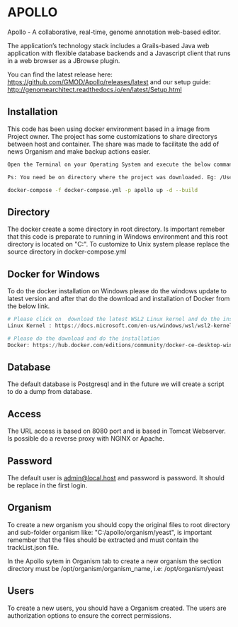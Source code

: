 # APOLLO

Apollo - A collaborative, real-time, genome annotation web-based editor.

The application’s technology stack includes a Grails-based Java web application with flexible database backends and a Javascript client that runs in a web browser as a JBrowse plugin.

You can find the latest release here: https://github.com/GMOD/Apollo/releases/latest and our setup guide: http://genomearchitect.readthedocs.io/en/latest/Setup.html

## Installation

This code has been using docker environment based in a image from Project owner. The project has some customizations to share directorys between host and container. The share was made to facilitate the add of news Organism and make backup actions easier.


```bash
Open the Terminal on your Operating System and execute the below command:

Ps: You need be on directory where the project was downloaded. Eg: /Users/Desktop/apollo

docker-compose -f docker-compose.yml -p apollo up -d --build
```

## Directory

The docker create a some directory in root directory. Is important remeber that this code is preparate to running in Windows environment and this root directory is located on "C:". To customize to Unix system please replace the source directory in docker-compose.yml

## Docker for Windows

To do the docker installation on Windows please do the windows update to latest version and after that do the download and installation of Docker from the below link.

```python
# Please click on  download the latest WSL2 Linux kernel and do the installation
Linux Kernel : https://docs.microsoft.com/en-us/windows/wsl/wsl2-kernel 

# Please do the download and do the installation
Docker: https://hub.docker.com/editions/community/docker-ce-desktop-windows/
```

## Database

The default database is Postgresql and in the future we will create a script to do a dump from database.

## Access

The URL access is based on 8080 port and is based in Tomcat Webserver. Is possible do a reverse proxy with NGINX or Apache.

## Password

The default user is admin@local.host and password is password. It should be replace in the first login.

## Organism

To create a new organism you should copy the original files to root directory and sub-folder organism like: "C:/apollo/organism/yeast", is important remember that the files should be extracted and must contain the trackList.json file.

In the Apollo sytem in Organism tab to create a new organism the section directory must be /opt/organism/organism_name, i.e: /opt/organism/yeast

## Users

To create a new users, you should have a Organism created. The users are authorization options to ensure the correct permissions.

